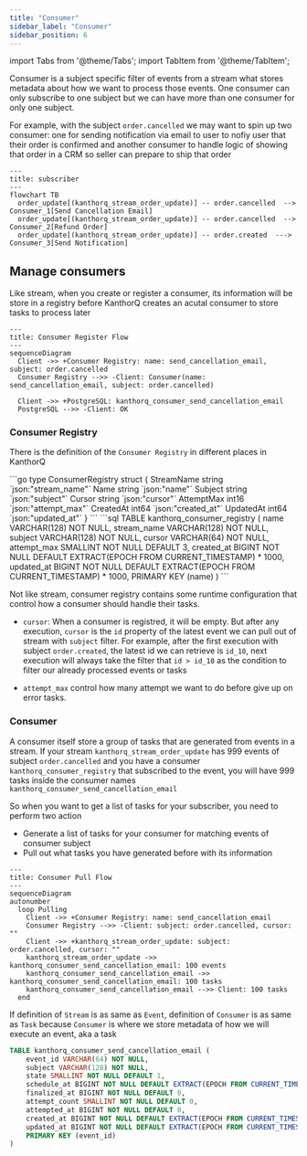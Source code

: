 ```yaml
---
title: "Consumer"
sidebar_label: "Consumer"
sidebar_position: 6
---
```


import Tabs from '@theme/Tabs';
import TabItem from '@theme/TabItem';

Consumer is a subject specific filter of events from a stream what stores metadata about how we want to process those events. One consumer can only subscribe to one subject but we can have more than one consumer for only one subject.

For example, with the subject `order.cancelled` we may want to spin up two consumer: one for sending notification via email to user to nofiy user that their order is confirmed and another consumer to handle logic of showing that order in a CRM so seller can prepare to ship that order

```mermaid
---
title: subscriber
---
flowchart TB
  order_update[(kanthorq_stream_order_update)] -- order.cancelled  --> Consumer_1[Send Cancellation Email]
  order_update[(kanthorq_stream_order_update)] -- order.cancelled  --> Consumer_2[Refund Order]
  order_update[(kanthorq_stream_order_update)] -- order.created  ---> Consumer_3[Send Notification]
```

## Manage consumers

Like stream, when you create or register a consumer, its information will be store in a registry before KanthorQ creates an acutal consumer to store tasks to process later

```mermaid
---
title: Consumer Register Flow
---
sequenceDiagram
  Client ->> +Consumer Registry: name: send_cancellation_email, subject: order.cancelled
  Consumer Registry -->> -Client: Consumer(name: send_cancellation_email, subject: order.cancelled)

  Client ->> +PostgreSQL: kanthorq_consumer_send_cancellation_email
  PostgreSQL -->> -Client: OK
```

### Consumer Registry

There is the definition of the `Consumer Registry` in different places in KanthorQ

<Tabs>
  <TabItem value="go" label="Go" default>
    ```go
    type ConsumerRegistry struct {
        StreamName string `json:"stream_name"`
        Name       string `json:"name"`
        Subject      string `json:"subject"`
        Cursor     string `json:"cursor"`
        AttemptMax int16  `json:"attempt_max"`
        CreatedAt  int64  `json:"created_at"`
        UpdatedAt  int64  `json:"updated_at"`
    }
    ```
  </TabItem>
  <TabItem value="postgresql" label="PostgreSQL">
    ```sql
    TABLE kanthorq_consumer_registry (
        name VARCHAR(128) NOT NULL,
        stream_name VARCHAR(128) NOT NULL,
        subject VARCHAR(128) NOT NULL,
        cursor VARCHAR(64) NOT NULL,
        attempt_max SMALLINT NOT NULL DEFAULT 3,
        created_at BIGINT NOT NULL DEFAULT EXTRACT(EPOCH FROM CURRENT_TIMESTAMP) * 1000,
        updated_at BIGINT NOT NULL DEFAULT EXTRACT(EPOCH FROM CURRENT_TIMESTAMP) * 1000,
        PRIMARY KEY (name)
    )
    ```
  </TabItem>
</Tabs>

Not like stream, consumer registry contains some runtime configuration that control how a consumer should handle their tasks.

- `cursor`: When a consumer is registred, it will be empty. But after any execution, `cursor` is the `id` property of the latest event we can pull out of stream with `subject` filter. For example, after the first execution with subject `order.created`, the latest id we can retrieve is `id_10`, next execution will always take the filter that `id > id_10` as the condition to filter our already processed events or tasks

- `attempt_max` control how many attempt we want to do before give up on error tasks.

### Consumer

A consumer itself store a group of tasks that are generated from events in a stream. If your stream `kanthorq_stream_order_update` has 999 events of subject `order.cancelled` and you have a consumer `kanthorq_consumer_registry` that subscribed to the event, you will have 999 tasks inside the consumer names `kanthorq_consumer_send_cancellation_email`

So when you want to get a list of tasks for your subscriber, you need to perform two action

- Generate a list of tasks for your consumer for matching events of consumer subject
- Pull out what tasks you have generated before with its information

```mermaid
---
title: Consumer Pull Flow
---
sequenceDiagram
autonumber
  loop Pulling
    Client ->> +Consumer Registry: name: send_cancellation_email
    Consumer Registry -->> -Client: subject: order.cancelled, cursor: ""
    Client ->> +kanthorq_stream_order_update: subject: order.cancelled, cursor: ""
    kanthorq_stream_order_update ->> kanthorq_consumer_send_cancellation_email: 100 events
    kanthorq_consumer_send_cancellation_email ->> kanthorq_consumer_send_cancellation_email: 100 tasks
    kanthorq_consumer_send_cancellation_email -->> Client: 100 tasks
  end
```

If definition of `Stream` is as same as `Event`, definition of `Consumer` is as same as `Task` because `Consumer` is where we store metadata of how we will execute an event, aka a task

```sql
TABLE kanthorq_consumer_send_cancellation_email (
	event_id VARCHAR(64) NOT NULL,
	subject VARCHAR(128) NOT NULL,
	state SMALLINT NOT NULL DEFAULT 1,
	schedule_at BIGINT NOT NULL DEFAULT EXTRACT(EPOCH FROM CURRENT_TIMESTAMP) * 1000,
	finalized_at BIGINT NOT NULL DEFAULT 0,
	attempt_count SMALLINT NOT NULL DEFAULT 0,
	attempted_at BIGINT NOT NULL DEFAULT 0,
	created_at BIGINT NOT NULL DEFAULT EXTRACT(EPOCH FROM CURRENT_TIMESTAMP) * 1000,
	updated_at BIGINT NOT NULL DEFAULT EXTRACT(EPOCH FROM CURRENT_TIMESTAMP) * 1000,
	PRIMARY KEY (event_id)
)
```
